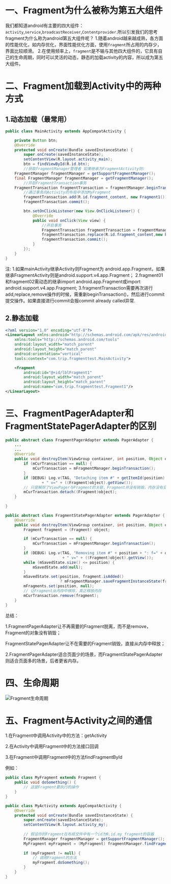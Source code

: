 # 一、Fragment为什么被称为第五大组件

我们都知道android有主要的四大组件：`activity`,`service`,`broadcastReceiver`,`Contentprovider`.所以引发我们的思考fragment为什么称为android第五大组件呢？
1.随着android越来越成熟，各方面的性能优化，如内存优化，界面性能优化方面，使用`fragment`所占用的内存少，界面比较顺滑。
2.在使用频率上，`fragment`是不输与其他四大组件的，它具有自己的生命周期，同时可以灵活的动态，静态的加载activity的内容，所以成为第五大组件。





# 二、Fragment加载到Activity中的两种方式

## 1.动态加载（最常用）

```java
public class MainActivity extends AppCompatActivity {

    private Button btn;
    @Override
    protected void onCreate(Bundle savedInstanceState) {
        super.onCreate(savedInstanceState);
        setContentView(R.layout.activity_main);
        btn = findViewById(R.id.btn);
        //获取fragmentManager管理者 如果继承为FragmentActivity则:
    FragmentManager fragmentManager = getSupportFragmentManager();
    final FragmentManager fragmentManager = getFragmentManager();
        //开启FragmentTransaction事务
    FragmentTransaction fragmentTransaction = fragmentManager.beginTransaction();
        //通过事务向Activity的布局中添加MyFragment
        fragmentTransaction.add(R.id.fragment_content, new Fragment1());
        fragmentTransaction.commit();

        btn.setOnClickListener(new View.OnClickListener() {
            @Override
            public void onClick(View view) {
                //开启事务
                FragmentTransaction fragmentTransaction = fragmentManager.beginTransaction();
                fragmentTransaction.replace(R.id.fragment_content,new Fragment2());
                fragmentTransaction.commit();
            }
        });
    }
}
```
注:
1.如果mainActivity继承Activity则Fragment为 android.app.Fragment，如果继承FragmentActivity则是android.support.v4.app.Fragment；
2.fragment01和fragment02需动态的继承import android.app.Fragment或import android.support.v4.app.Fragment;
3.fragmentTransaction需要再次进行add,replace,remove操作的时候，需重新beginTransaction()，然后进行commit提交操作。如果直接进行commit会报commit already called异常.



## 2.静态加载

```xml
<?xml version="1.0" encoding="utf-8"?>
<LinearLayout xmlns:android="http://schemas.android.com/apk/res/android"
    xmlns:tools="http://schemas.android.com/tools"
    android:layout_width="match_parent"
    android:layout_height="match_parent"
    android:orientation="vertical"
    tools:context="com.trip.fragmenttest.MainActivity">

    <fragment
        android:id="@+id/lblFragment1"
        android:layout_width="match_parent"
        android:layout_height="match_parent"
        android:name="com.trip.fragmenttest.Fragment1"/>
</LinearLayout>
```



# 三、FragmentPagerAdapter和FragmentStatePagerAdapter的区别

```java
public abstract class FragmentPagerAdapter extends PagerAdapter {
    ...
    ...
    @Override
    public void destroyItem(ViewGroup container, int position, Object object) {
        if (mCurTransaction == null) {
            mCurTransaction = mFragmentManager.beginTransaction();
        }
        if (DEBUG) Log.v(TAG, "Detaching item #" + getItemId(position) + ": f=" + object
                + " v=" + ((Fragment)object).getView());
        // 只是解除了ViewPager与Fragment的关联，Fragment并没有销毁，内存没有变化
        mCurTransaction.detach((Fragment)object);
    } 
        
}
```

```java
public abstract class FragmentStatePagerAdapter extends PagerAdapter {
    @Override
    public void destroyItem(ViewGroup container, int position, Object object) {
        Fragment fragment = (Fragment) object;

        if (mCurTransaction == null) {
            mCurTransaction = mFragmentManager.beginTransaction();
        }
        if (DEBUG) Log.v(TAG, "Removing item #" + position + ": f=" + object
                         + " v=" + ((Fragment)object).getView());
        while (mSavedState.size() <= position) {
            mSavedState.add(null);
        }
        mSavedState.set(position, fragment.isAdded()
                        ? mFragmentManager.saveFragmentInstanceState(fragment) : null);
        mFragments.set(position, null);
		// 让Fragment从内存中移除，真正释放内存
        mCurTransaction.remove(fragment);
    }
}
```

总结：

1.FragmentPagerAdapter让不再需要的Fragment脱离，而不是remove，Fragment的对象没有销毁；

​	FragmentStatePagerAdapter让不在需要的Fragment销毁，直接从内存中释放；

2.FragmentPagerAdapter适合页面少的场景，而FragmentStatePagerAdapter则适合页面多的场景，后者更省内存。





# 四、生命周期

![Fragment生命周期](E:\学习资料\StudyNote\1.五大组件\Fragment\Fragment生命周期.jpg)

# 五、Fragment与Activity之间的通信

1.在Fragment中调用Activity中的方法：getActivity

2.在Activity中调用Fragment中的方法接口回调

3.在Fragment中调用Fragment中的方法findFragmentById

例如：

```java
public class MyFragment extends Fragment {
    public void doSomething() {
        // 这是Fragment要执行的操作
    }
}
```

```java
public class MyActivity extends AppCompatActivity {
    @Override
    protected void onCreate(Bundle savedInstanceState) {
        super.onCreate(savedInstanceState);
        setContentView(R.layout.activity_my);
 
        // 假设你的Fragment在布局文件中有一个id为R.id.my_fragment的容器
        FragmentManager fragmentManager = getSupportFragmentManager();
        MyFragment myFragment = (MyFragment) fragmentManager.findFragmentById(R.id.my_fragment);
 
        if (myFragment != null) {
            // 调用Fragment的方法
            myFragment.doSomething();
        }
    }
}
```






